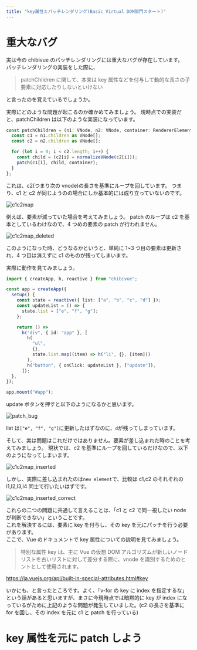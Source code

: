```yaml
---
title: "key属性とパッチレンダリング(Basic Virtual DOM部門スタート)"
---
```


# 重大なバグ

実は今の chibivue のパッチレンダリングには重大なバグが存在しています。  
パッチレンダリングの実装をした際に、

> patchChildren に関して、本来は key 属性などを付与して動的な長さの子要素に対応したりしないといけない

と言ったのを覚えているでしょうか。

実際にどのような問題が起こるのか確かめてみましょう。
現時点での実装だと、patchChildren は以下のような実装になっています。

```ts
const patchChildren = (n1: VNode, n2: VNode, container: RendererElement) => {
  const c1 = n1.children as VNode[];
  const c2 = n2.children as VNode[];

  for (let i = 0; i < c2.length; i++) {
    const child = (c2[i] = normalizeVNode(c2[i]));
    patch(c1[i], child, container);
  }
};
```

これは、c2(つまり次の vnode)の長さを基準にループを回しています。
つまり、c1 と c2 が同じようのの場合にしか基本的には成り立っていないのです。

![c1c2map](https://raw.githubusercontent.com/Ubugeeei/chibivue/main/books/images/c1c2map.png)

例えば、要素が減っていた場合を考えてみましょう。
patch のループは c2 を基本としているわけなので、4 つめの要素の patch が行われません。

![c1c2map_deleted](https://raw.githubusercontent.com/Ubugeeei/chibivue/main/books/images/c1c2map_deleted.png)

このようになった時、どうなるかというと、単純に 1~3 つ目の要素は更新され、4 つ目は消えずに c1 のものが残ってしまいます。

実際に動作を見てみましょう。

```ts
import { createApp, h, reactive } from "chibivue";

const app = createApp({
  setup() {
    const state = reactive({ list: ["a", "b", "c", "d"] });
    const updateList = () => {
      state.list = ["e", "f", "g"];
    };

    return () =>
      h("div", { id: "app" }, [
        h(
          "ul",
          {},
          state.list.map((item) => h("li", {}, [item]))
        ),
        h("button", { onClick: updateList }, ["update"]),
      ]);
  },
});

app.mount("#app");
```

update ボタンを押すと以下のようになるかと思います。

![patch_bug](https://raw.githubusercontent.com/Ubugeeei/chibivue/main/books/images/patch_bug.png)

list は`["e", "f", "g"]`に更新したはずなのに、`d`が残ってしまっています。

そして、実は問題はこれだけではありません。要素が差し込まれた時のことを考えてみましょう。
現状では、c2 を基準にループを回しているだけなので、以下のようになってしまいます。

![c1c2map_inserted](https://raw.githubusercontent.com/Ubugeeei/chibivue/main/books/images/c1c2map_inserted.png)

しかし、実際に差し込まれたのは`new element`で、比較は c1,c2 のそれぞれの l1,l2,l3,l4 同士で行いたいはずです。

![c1c2map_inserted_correct](https://raw.githubusercontent.com/Ubugeeei/chibivue/main/books/images/c1c2map_inserted_correct.png)

これらの二つの問題に共通して言えることは、「c1 と c2 で同一視したい node が判断できない」ということです。  
これを解決するには、要素に key を付与し、その key を元にパッチを行う必要があります。  
ここで、Vue のドキュメントで key 属性についての説明を見てみましょう。

> 特別な属性 key は、主に Vue の仮想 DOM アルゴリズムが新しいノードリストを古いリストに対して差分する際に、vnode を識別するためのヒントとして使用されます。

https://ja.vuejs.org/api/built-in-special-attributes.html#key

いかにも、と言ったところです。よく、「v-for の key に index を指定するな」という話があると思いますが、まさに今現時点では暗黙的に key が index になっているがために上記のような問題が発生していました。(c2 の長さを基準に for を回し、その index を元に c1 と patch を行っている)

# key 属性を元に patch しよう
